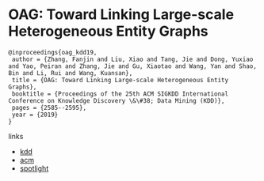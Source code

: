 # OAG: Toward Linking Large-scale Heterogeneous Entity Graphs

```
@inproceedings{oag_kdd19,
 author = {Zhang, Fanjin and Liu, Xiao and Tang, Jie and Dong, Yuxiao and Yao, Peiran and Zhang, Jie and Gu, Xiaotao and Wang, Yan and Shao, Bin and Li, Rui and Wang, Kuansan},
 title = {OAG: Toward Linking Large-scale Heterogeneous Entity Graphs},
 booktitle = {Proceedings of the 25th ACM SIGKDD International Conference on Knowledge Discovery \&\#38; Data Mining (KDD)},
 pages = {2585--2595},
 year = {2019}
}
```

links
- [kdd](https://www.kdd.org/kdd2019/accepted-papers/view/oag-toward-linking-large-scale-heterogeneous-entity-graphs)
- [acm](https://dl.acm.org/citation.cfm?id=3330785)
- [spotlight](https://www.youtube.com/watch?v=SEv_mLtRWUQ)
